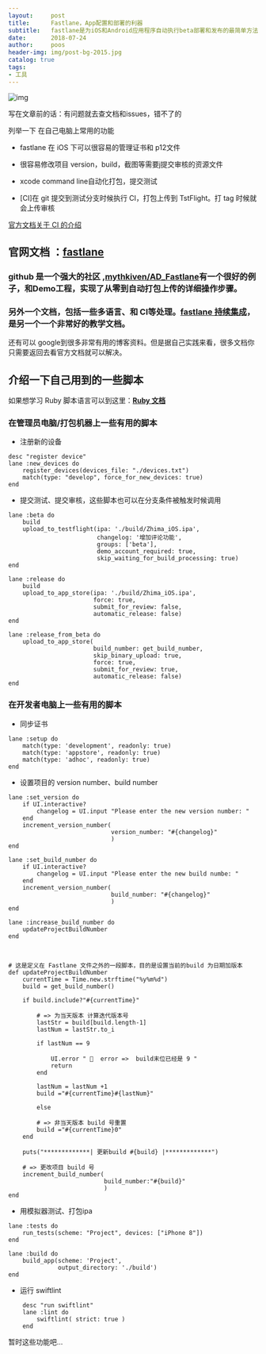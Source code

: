```yaml
---
layout:     post
title:      Fastlane，App配置和部署的利器
subtitle:   fastlane是为iOS和Android应用程序自动执行beta部署和发布的最简单方法。🚀它处理所有繁琐的任务，例如生成屏幕截图，处理代码签名和发布应用程序。
date:       2018-07-24
author:     poos
header-img: img/post-bg-2015.jpg
catalog: true
tags:
- 工具
---
```




![img](https://docs.fastlane.tools/img/fastlane_text.png)


写在文章前的话：有问题就去查文档和issues，错不了的

列举一下 在自己电脑上常用的功能

- fastlane 在 iOS 下可以很容易的管理证书和 p12文件
- 很容易修改项目 version，build，截图等需要j提交审核的资源文件
- xcode command line自动化打包，提交测试

- [CI]在 git 提交到测试分支时候执行 CI，打包上传到 TstFlight。打 tag 时候就会上传审核

[官方文档关于 CI 的介绍](https://docs.fastlane.tools/best-practices/continuous-integration/)





## 官网文档 ：[fastlane](https://docs.fastlane.tools/)


### github 是一个强大的社区 ,[mythkiven/AD_Fastlane](https://github.com/mythkiven/AD_Fastlane)有一个很好的例子，和Demo工程，实现了从零到自动打包上传的详细操作步骤。

### 另外一个文档，包括一些多语言、和 CI等处理。[fastlane 持续集成](https://juejin.im/post/5a7b10bb6fb9a0636263bfd5)，是另一个一个非常好的教学文档。

还有可以 google到很多非常有用的博客资料。但是据自己实践来看，很多文档你只需要返回去看官方文档就可以解决。


## 介绍一下自己用到的一些脚本

如果想学习 Ruby 脚本语言可以到这里：**[Ruby 文档](https://www.kancloud.cn/imxieke/ruby-base/107282)**


### 在管理员电脑/打包机器上一些有用的脚本

- 注册新的设备

```
desc "register device"
lane :new_devices do
    register_devices(devices_file: "./devices.txt")
    match(type: "develop", force_for_new_devices: true)
end

```

- 提交测试、提交审核，这些脚本也可以在分支条件被触发时候调用

```
lane :beta do
    build
    upload_to_testflight(ipa: './build/Zhima_iOS.ipa',
                         changelog: '增加评论功能',
                         groups: ['beta'],
                         demo_account_required: true,
                         skip_waiting_for_build_processing: true)
end

lane :release do
    build
    upload_to_app_store(ipa: './build/Zhima_iOS.ipa',
                        force: true,
                        submit_for_review: false,
                        automatic_release: false)
end

lane :release_from_beta do
    upload_to_app_store(
                        build_number: get_build_number,
                        skip_binary_upload: true,
                        force: true,
                        submit_for_review: true,
                        automatic_release: false)
end
```

### 在开发者电脑上一些有用的脚本

- 同步证书

```    
lane :setup do
    match(type: 'development', readonly: true)
    match(type: 'appstore', readonly: true)
    match(type: 'adhoc', readonly: true)
end
```

- 设置项目的 version number、build number

```    
lane :set_version do
    if UI.interactive?
        changelog = UI.input "Please enter the new version number: "
    end
    increment_version_number(
                             version_number: "#{changelog}"
                             )
end

lane :set_build_number do
    if UI.interactive?
        changelog = UI.input "Please enter the new build numbe: "
    end
    increment_version_number(
                             build_number: "#{changelog}"
                             )
end

lane :increase_build_number do
    updateProjectBuildNumber
end



# 这是定义在 Fastlane 文件之外的一段脚本，目的是设置当前的build 为日期加版本
def updateProjectBuildNumber
    currentTime = Time.new.strftime("%y%m%d")
    build = get_build_number()

    if build.include?"#{currentTime}"

        # => 为当天版本 计算迭代版本号
        lastStr = build[build.length-1]
        lastNum = lastStr.to_i

        if lastNum == 9

            UI.error " 🚫  error =>  build末位已经是 9 "
            return
        end

        lastNum = lastNum +1
        build ="#{currentTime}#{lastNum}"

        else

        # => 非当天版本 build 号重置
        build ="#{currentTime}0"
    end

    puts("*************| 更新build #{build} |*************")

    # => 更改项目 build 号
    increment_build_number(
                           build_number:"#{build}"
                           )
end
```

- 用模拟器测试、打包ipa

```    
lane :tests do
    run_tests(scheme: "Project", devices: ["iPhone 8"])
end

lane :build do
    build_app(scheme: 'Project',
              output_directory: './build')
end
```

- 运行 swiftlint

```    
    desc "run swiftlint"
    lane :lint do
        swiftlint( strict: true )
    end

```


暂时这些功能吧...
